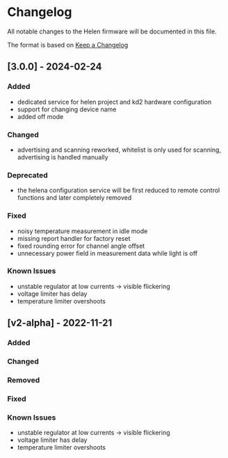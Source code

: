 # Changelog
All notable changes to the Helen firmware will be documented in this file.

The format is based on [Keep a Changelog](https://keepachangelog.com/en/1.0.0/)

## [3.0.0] - 2024-02-24
### Added
- dedicated service for helen project and kd2 hardware configuration
- support for changing device name
- added off mode

### Changed
- advertising and scanning reworked, whitelist is only used for scanning, advertising is handled manually

### Deprecated
- the helena configuration service will be first reduced to remote control functions and later completely removed

### Fixed
- noisy temperature measurement in idle mode
- missing report handler for factory reset
- fixed rounding error for channel angle offset
- unnecessary power field in measurement data while light is off

### Known Issues
- unstable regulator at low currents -> visible flickering
- voltage limiter has delay
- temperature limiter overshoots

## [v2-alpha] - 2022-11-21
### Added

### Changed

### Removed

### Fixed

### Known Issues
- unstable regulator at low currents -> visible flickering
- voltage limiter has delay
- temperature limiter overshoots
